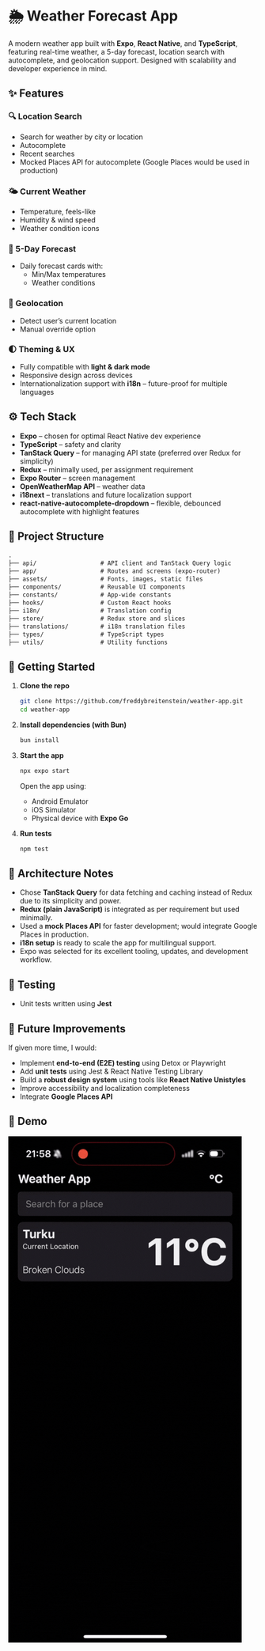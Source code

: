 # 🌦️ Weather Forecast App

A modern weather app built with **Expo**, **React Native**, and **TypeScript**, featuring real-time weather, a 5-day forecast, location search with autocomplete, and geolocation support. Designed with scalability and developer experience in mind.

## ✨ Features

### 🔍 Location Search

- Search for weather by city or location
- Autocomplete
- Recent searches
- Mocked Places API for autocomplete (Google Places would be used in production)

### 🌤️ Current Weather

- Temperature, feels-like
- Humidity & wind speed
- Weather condition icons

### 📅 5-Day Forecast

- Daily forecast cards with:
  - Min/Max temperatures
  - Weather conditions

### 📍 Geolocation

- Detect user’s current location
- Manual override option

### 🌓 Theming & UX

- Fully compatible with **light & dark mode**
- Responsive design across devices
- Internationalization support with **i18n** – future-proof for multiple languages

## ⚙️ Tech Stack

- **Expo** – chosen for optimal React Native dev experience
- **TypeScript** – safety and clarity
- **TanStack Query** – for managing API state (preferred over Redux for simplicity)
- **Redux** – minimally used, per assignment requirement
- **Expo Router** – screen management
- **OpenWeatherMap API** – weather data
- **i18next** – translations and future localization support
- **react-native-autocomplete-dropdown** – flexible, debounced autocomplete with highlight features

## 📁 Project Structure

```
.
├── api/                  # API client and TanStack Query logic
├── app/                  # Routes and screens (expo-router)
├── assets/               # Fonts, images, static files
├── components/           # Reusable UI components
├── constants/            # App-wide constants
├── hooks/                # Custom React hooks
├── i18n/                 # Translation config
├── store/                # Redux store and slices
├── translations/         # i18n translation files
├── types/                # TypeScript types
├── utils/                # Utility functions
```

## 🚀 Getting Started

1. **Clone the repo**

   ```bash
   git clone https://github.com/freddybreitenstein/weather-app.git
   cd weather-app
   ```

2. **Install dependencies (with Bun)**

   ```bash
   bun install
   ```

3. **Start the app**

   ```bash
   npx expo start
   ```

   Open the app using:

   - Android Emulator
   - iOS Simulator
   - Physical device with **Expo Go**

4. **Run tests**

   ```bash
   npm test
   ```

## 📌 Architecture Notes

- Chose **TanStack Query** for data fetching and caching instead of Redux due to its simplicity and power.
- **Redux (plain JavaScript)** is integrated as per requirement but used minimally.
- Used a **mock Places API** for faster development; would integrate Google Places in production.
- **i18n setup** is ready to scale the app for multilingual support.
- Expo was selected for its excellent tooling, updates, and development workflow.

## 🧪 Testing

- Unit tests written using **Jest**

## 🔮 Future Improvements

If given more time, I would:

- Implement **end-to-end (E2E) testing** using Detox or Playwright
- Add **unit tests** using Jest & React Native Testing Library
- Build a **robust design system** using tools like **React Native Unistyles**
- Improve accessibility and localization completeness
- Integrate **Google Places API**

## 📸 Demo

![alt text](weather-app.gif)

